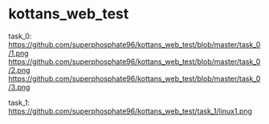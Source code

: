 # kottans_web_test

task_0:
   https://github.com/superphosphate96/kottans_web_test/blob/master/task_0/1.png 
   https://github.com/superphosphate96/kottans_web_test/blob/master/task_0/2.png 
   https://github.com/superphosphate96/kottans_web_test/blob/master/task_0/3.png 
   
task_1:
   https://github.com/superphosphate96/kottans_web_test/task_1/linux1.png 
